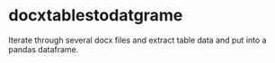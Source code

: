 # docxtablestodatgrame
Iterate through several docx files and extract table data and put into a pandas dataframe.